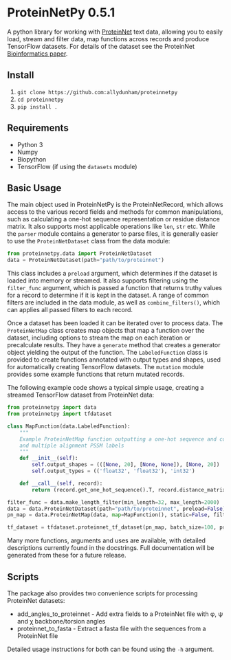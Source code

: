# ProteinNetPy 0.5.1

A python library for working with [ProteinNet](https://github.com/aqlaboratory/proteinnet) text data, allowing you to easily load, stream and filter data, map functions across records and produce TensorFlow datasets.
For details of the dataset see the ProteinNet [Bioinformatics paper](https://bmcbioinformatics.biomedcentral.com/articles/10.1186/s12859-019-2932-0).

## Install

1. `git clone https://github.com:allydunham/proteinnetpy`
2. `cd proteinnetpy`
3. `pip install .`

## Requirements

* Python 3
* Numpy
* Biopython
* TensorFlow (if using the `datasets` module)

## Basic Usage

The main object used in ProteinNetPy is the ProteinNetRecord, which allows access to the various record fields and methods for common manipulations, such as calculating a one-hot sequence representation or residue distance matrix.
It also supports most applicable operations like `len`, `str` etc.
While the `parser` module contains a generator to parse files, it is generally easier to use the `ProteinNetDataset` class from the data module:

```python
from proteinnetpy.data import ProteinNetDataset
data = ProteinNetDataset(path="path/to/proteinnet")
```

This class includes a `preload` argument, which determines if the dataset is loaded into memory or streamed.
It also supports filtering using the `filter_func` argument, which is passed a function that returns truthy values for a record to determine if it is kept in the dataset.
A range of common filters are included in the data module, as well as `combine_filters()`, which can applies all passed filters to each record.

Once a dataset has been loaded it can be iterated over to process data.
The `ProteinNetMap` class creates map objects that map a function over the dataset, including options to stream the map on each iteration or precalculate results.
They have a `generate` method that creates a generator object yielding the output of the function.
The `LabeledFunction` class is provided to create functions annotated with output types and shapes, used for automatically creating TensorFlow datasets.
The `mutation` module provides some example functions that return mutated records.

The following example code shows a typical simple usage, creating a streamed TensorFlow dataset from ProteinNet data:

```python
from proteinnetpy import data
from proteinnetpy import tfdataset

class MapFunction(data.LabeledFunction):
    """
    Example ProteinNetMap function outputting a one-hot sequence and contact graph input data 
    and multiple alignment PSSM labels
    """
    def __init__(self):
        self.output_shapes = (([None, 20], [None, None]), [None, 20])
        self.output_types = (('float32', 'float32'), 'int32')

    def __call__(self, record):
        return (record.get_one_hot_sequence().T, record.distance_matrix()), record.evolutionary.T

filter_func = data.make_length_filter(min_length=32, max_length=2000)
data = data.ProteinNetDataset(path="path/to/proteinnet", preload=False)
pn_map = data.ProteinNetMap(data, map=MapFunction(), static=False, filter_errors=True)

tf_dataset = tfdataset.proteinnet_tf_dataset(pn_map, batch_size=100, prefetch=400, shuffle_buffer=200)
```

Many more functions, arguments and uses are available, with detailed descriptions currently found in the docstrings.
Full documentation will be generated from these for a future release.

## Scripts

The package also provides two convenience scripts for processing ProteinNet datasets:

* add_angles_to_proteinnet - Add extra fields to a ProteinNet file with φ, ψ and χ backbone/torsion angles
* proteinnet_to_fasta - Extract a fasta file with the sequences from a ProteinNet file

Detailed usage instructions for both can be found using the `-h` argument.

